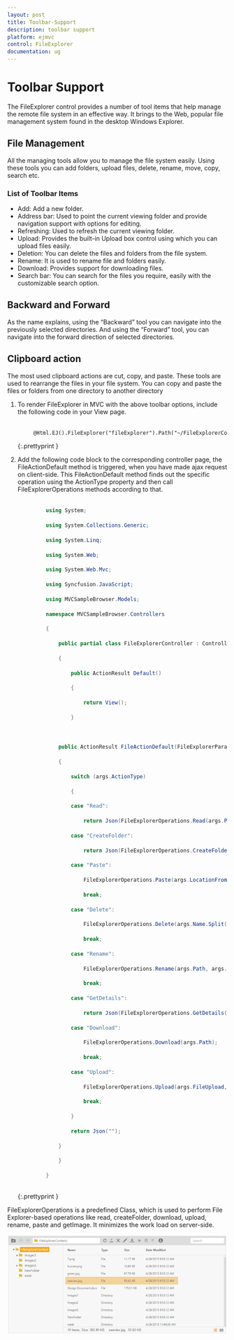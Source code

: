 ```yaml
---
layout: post
title: Toolbar-Support
description: toolbar support
platform: ejmvc
control: FileExplorer
documentation: ug
---
```


# Toolbar Support

The FileExplorer control provides a number of tool items that help manage the remote file system in an effective way. It brings to the Web, popular file management system found in the desktop Windows Explorer.

## File Management

All the managing tools allow you to manage the file system easily. Using these tools you can add folders, upload files, delete, rename, move, copy, search etc.

### List of Toolbar Items

* Add: Add a new folder.
* Address bar: Used to point the current viewing folder and provide navigation support with options for editing.
* Refreshing: Used to refresh the current viewing folder. 
* Upload: Provides the built-in Upload box control using which you can upload files easily.
* Deletion: You can delete the files and folders from the file system.
* Rename: It is used to rename file and folders easily.
* Download: Provides support for downloading files.
* Search bar: You can search for the files you require, easily with the customizable search option.

## Backward and Forward

As the name explains, using the “Backward” tool you can navigate into the previously selected directories. And using the “Forward” tool, you can navigate into the forward direction of selected directories.

## Clipboard action

The most used clipboard actions are cut, copy, and paste. These tools are used to rearrange the files in your file system. You can copy and paste the files or folders from one directory to another directory

1. To render FileExplorer in MVC with the above toolbar options, include the following code in your View page.

   ~~~ html

		@Html.EJ().FileExplorer("fileExplorer").Path("~/FileExplorerContent/").AjaxAction(@Url.Content("FileActionDefault"))
   
   ~~~
   {:.prettyprint }

2. Add the following code block to the corresponding controller page, the FileActionDefault method is triggered, when you have made ajax request on client-side. This FileActionDefault method finds out the specific operation using the ActionType property and then call FileExplorerOperations methods according to that.

   ~~~ cs

			using System;

			using System.Collections.Generic;

			using System.Linq;

			using System.Web;

			using System.Web.Mvc;

			using Syncfusion.JavaScript;

			using MVCSampleBrowser.Models;

			namespace MVCSampleBrowser.Controllers

			{

				public partial class FileExplorerController : Controller

				{                

					public ActionResult Default()

					{

						return View();

					}



				public ActionResult FileActionDefault(FileExplorerParams args)

				{

					switch (args.ActionType)

					{

					case "Read":

						return Json(FileExplorerOperations.Read(args.Path,args.ExtensionsAllow));

					case "CreateFolder":

						return Json(FileExplorerOperations.CreateFolder(args.Path, args.Name));

					case "Paste":

						FileExplorerOperations.Paste(args.LocationFrom, args.LocationTo, args.Name, args.Type, args.Action);

						break;

					case "Delete":

						FileExplorerOperations.Delete(args.Name.Split(','), args.Path);

						break;

					case "Rename":

						FileExplorerOperations.Rename(args.Path, args.PreviousName, args.NewName, args.Type);

						break;

					case "GetDetails":

						return Json(FileExplorerOperations.GetDetails(args.Path, args.Name, args.Type));

					case "Download":

						FileExplorerOperations.Download(args.Path);

						break;                

					case "Upload":

						FileExplorerOperations.Upload(args.FileUpload, args.Path);

						break;

					}

					return Json("");

				}

				}

			}
		
   ~~~
   {:.prettyprint }

FileExplorerOperations is a predefined Class, which is used to perform File Explorer-based operations like read, createFolder, download, upload, rename, paste and getImage. It minimizes the work load on server-side.

![](Toolbar-Support_images/Toolbar-Support_img1.png)